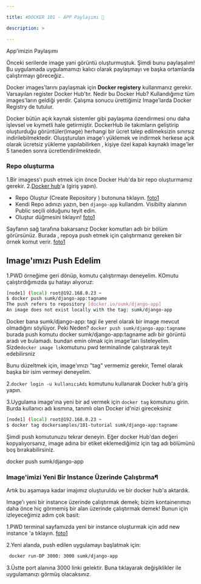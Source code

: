 ```yaml
---

title: #DOCKER 101 - APP Paylaşımı 🐳

description: >

---
```


App'imizin Paylaşımı


Önceki serilerde image yani görüntü oluşturmuştuk. Şimdi bunu paylaşalım! 
Bu uygulamada uygulamamızı kalıcı olarak paylaşmayı ve başka ortamlarda çalıştırmayı göreceğiz..

Docker images'larını paylaşmak için **Docker registery** kullanmanız gerekir. Varsayılan register Docker Hub'tır. 
Nedir bu Docker Hub? Kullandığımız tüm images'ların geldiği yerdir.   Çalışma sonucu ürettiğimiz Image’larda Docker Registry de tutulur.

Docker bütün açık kaynak sistemler gibi paylaşıma özendirmesi onu daha işlevsel ve kıymetli hale getirmiştir. DockerHub ile takımların geliştirip oluşturduğu görüntüler(image) herhangi bir ücret talep edilmeksizin sınırsız indirilebilmektedir. Oluşşturulan image'ı yüklemek ve indirmek herkese açık olarak ücretsiz yükleme yapılabilirken , kişiye özel kapalı kaynaklı image'ler 5 taneden sonra ücretlendirilmektedir.
  

### Repo oluşturma

1.Bir imagess'ı push etmek için önce Docker Hub'da bir repo oluşturmamız gerekir.
2.[Docker hub](https://hub.docker.com/)'a (giriş yapın).

- Repo Oluştur (Create Repository ) butonuna tıklayın.
[foto1](/assets/img/create-repo.jpg)
- Kendi Repo adınızı yazın, ben `django-app` kullandım. Visibilty alanının Public seçili olduğunu teyit edin.
- Oluştur düğmesini tıklayın!
[foto1](/assets/img/repo-name-and-create(1).png)

 Sayfanın sağ tarafına bakarsanız Docker komutları adlı bir bölüm görürsünüz. Burada , repoya push etmek için çalıştırmanız gereken bir örnek komut verir.
[foto1](/assets/img/docker-run.png)


## Image'ımızı Push Edelim

1.PWD örneğime geri dönüp, komutu çalıştırmayı deneyelim.
KOmutu çalıştırdığımızda şu hatayı alıyoruz:

~~~bash
[node1] (local) root@192.168.0.23 ~
$ docker push sumk/django-app:tagname
The push refers to repository [docker.io/sumk/django-app]
An image does not exist locally with the tag: sumk/django-app
~~~
Docker bana sumk/django-app:  tagi ile yerel olarak bir image mevcut olmadığını söylüyor. Peki Neden? 
`docker push sumk/django-app:tagname` burada push komutu docker sumk/django-app:tagname adlı bir görüntü aradı ve bulamadı. 
bundan emin olmak için image'ları listeleyelim. Sizde`docker ımage ls`komutunu pwd terminalinde çalıştırarak teyit edebilirsniz


Bunu düzeltmek için, image'ımızı "tag" vermemiz gerekir, Temel olarak başka bir isim vermeyi deneyelim.

2.`docker login -u kullanıcıAdı` komutunu kullanarak Docker hub'a giriş yapın.  

3.Uygulama image'ına yeni bir ad vermek için `docker tag` komutunu girin. Burda kullanıcı adı kısmına, tanımlı olan Docker id'nizi gireceksiniz
~~~bash
[node1] (local) root@192.168.0.23 ~
$ docker tag dockersamples/101-tutorial sumk/django-app:tagname
~~~
  
Şimdi push komutunuzu tekrar deneyin. Eğer docker Hub'dan değeri kopyalıyorsanız, image adına bir etiket eklemediğimiz için tag adı bölümünü boş bırakabilirsiniz.

docker push sumk/django-app


### Image'imizi Yeni Bir Instance Üzerinde Çalıştırma¶

Artık bu aşamaya kadar imajımız oluşturuldu ve bir docker hub'a aktardık.

Image'ı yeni bir instance üzerinde çalıştırmak demek; bizim kontainerımızı daha önce hiç görmemiş bir alan üzerinde çalıştırmak demek!
Bunun için izleyeceğimiz adım çok basit:

1.PWD terminal sayfamızda yeni bir instance oluşturmak için add new instance 'a  tıklayın.
[foto1](/assets/img/new-instance.png)

2.Yeni alanda, push edilen uygulamayı başlatmak için: 

~~~bash
 docker run-DP 3000: 3000 sumk/django-app
~~~

3.Üstte port alanına 3000 linki gelektir. Buna tıklayarak değişiklikler ile uygulamanızı görmüş olacaksınız.

